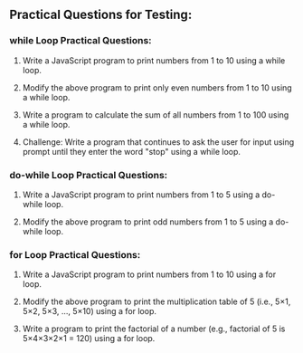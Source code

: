## Practical Questions for Testing:
### while Loop Practical Questions:

1) Write a JavaScript program to print numbers from 1 to 10 using a while loop.

2) Modify the above program to print only even numbers from 1 to 10 using a while loop.

3) Write a program to calculate the sum of all numbers from 1 to 100 using a while loop.

4) Challenge: Write a program that continues to ask the user for input using prompt until they enter the word "stop" using a while loop.

### do-while Loop Practical Questions:
1) Write a JavaScript program to print numbers from 1 to 5 using a do-while loop.

2) Modify the above program to print odd numbers from 1 to 5 using a do-while loop.

### for Loop Practical Questions:
1) Write a JavaScript program to print numbers from 1 to 10 using a for loop.

2) Modify the above program to print the multiplication table of 5 (i.e., 5×1, 5×2, 5×3, ..., 5×10) using a for loop.

3) Write a program to print the factorial of a number (e.g., factorial of 5 is 5×4×3×2×1 = 120) using a for loop.